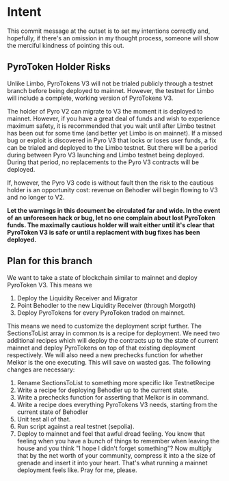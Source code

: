 # Intent

This commit message at the outset is to set my intentions correctly and, hopefully, if there's an omission in my thought process, someone will show the merciful kindness of pointing this out.

## PyroToken Holder Risks

Unlike Limbo, PyroTokens V3 will not be trialed publicly through a testnet branch before being deployed to mainnet. However, the testnet for Limbo will include a complete, working version of PyroTokens V3.

The holder of Pyro V2 can migrate to V3 the moment it is deployed to mainnet. However, if you have a great deal of funds and wish to experience maximum safety, it is recommended that you wait until after Limbo testnet has been out for some time (and better yet Limbo is on mainnet). If a missed bug or exploit is discovered in Pyro V3 that locks or loses user funds, a fix can be trialed and deployed to the Limbo testnet. But there will be a period during between Pyro V3 launching and Limbo testnet being deployed. During that period, no replacements to the Pyro V3 contracts will be deployed. 

If, however, the Pyro V3 code is without fault then the risk to the cautious holder is an opportunity cost: revenue on Behodler will begin flowing to V3 and no longer to V2.

**Let the warnings in this document be circulated far and wide. In the event of an unforeseen hack or bug, let no one complain about lost PyroToken funds. The maximally cautious holder will wait either until it's clear that PyroToken V3 is safe or until a replacment with bug fixes has been deployed.**

## Plan for this branch

We want to take a state of blockchain similar to mainnet and deploy PyroToken V3. This means we

1. Deploy the Liquidity Receiver and Migrator
2. Point Behodler to the new Liquidity Receiver (through Morgoth)
3. Deploy PyroTokens for every PyroToken traded on mainnet.

This means we need to customize the deployment script further. The SectionsToList array in common.ts is a recipe for deployment. We need two additional recipes which will deploy the contracts up to the state of current mainnet and deploy PyroTokens on top of that existing deployment respectively. We will also need a new prechecks function for whether Melkor is the one executing. This will save on wasted gas. The following changes are necessary:

1. Rename SectionsToList to something more specific like TestnetRecipe
2. Write a recipe for deploying Behodler up to the current state.
3. Write a prechecks function for asserting that Melkor is in command. 
4. Write a recipe does everything PyroTokens V3 needs, starting from the current state of Behodler
5. Unit test all of that.
6. Run script against a real testnet (sepolia).
7. Deploy to mainnet and feel that awful dread feeling. You know that feeling when you have a bunch of things to remember when leaving the house and you think "I hope I didn't forget something"? Now multiply that by the net worth of your community, compress it into a the size of grenade and insert it into your heart. That's what running a mainnet deployment feels like. Pray for me, please.